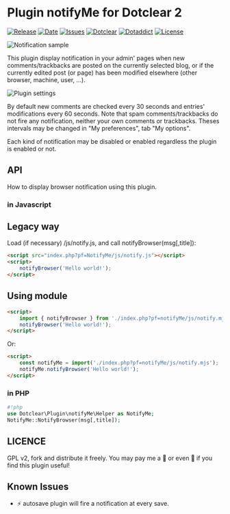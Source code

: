 # Plugin notifyMe for Dotclear 2

[![Release](https://img.shields.io/github/v/release/franck-paul/notifyMe)](https://github.com/franck-paul/notifyMe/releases)
[![Date](https://img.shields.io/github/release-date/franck-paul/notifyMe)](https://github.com/franck-paul/notifyMe/releases)
[![Issues](https://img.shields.io/github/issues/franck-paul/notifyMe)](https://github.com/franck-paul/notifyMe/issues)
[![Dotclear](https://img.shields.io/badge/dotclear-v2.24-blue.svg)](https://fr.dotclear.org/download)
[![Dotaddict](https://img.shields.io/badge/dotaddict-official-green.svg)](https://plugins.dotaddict.org/dc2/details/notifyMe)
[![License](https://img.shields.io/github/license/franck-paul/notifyMe)](https://github.com/franck-paul/notifyMe/blob/master/LICENSE)

![Notification sample](http://open-time.net/public/screenshots/2015/notify-me-display.jpg)

This plugin display notification in your admin' pages when new comments/trackbacks are posted on the currently selected blog, or if the currently edited post (or page) has been modified elsewhere (other browser, machine, user, …).

![Plugin settings](http://open-time.net/public/screenshots/2015/notify-me-prefs.jpg)

By default new comments are checked every 30 seconds and entries' modifications every 60 seconds. Note that spam comments/trackbacks do not fire any notification, neither your own comments or trackbacks. Theses intervals may be changed in "My preferences", tab "My options".

Each kind of notification may be disabled or enabled regardless the plugin is enabled or not.

## API

How to display browser notification using this plugin.

### in Javascript

## Legacy way

Load (if necessary) /js/notify.js, and call notifyBrowser(msg[,title]):

```html
<script src="index.php?pf=NotifyMe/js/notify.js"></script>
<script>
    notifyBrowser('Hello world!');
</script>
```

## Using module

```html
<script>
    import { notifyBrowser } from './index.php?pf=notifyMe/js/notify.mjs';
    notifyBrowser('Hello world!');
</script>
```

Or:

```html
<script>
    const notifyMe = import('./index.php?pf=notifyMe/js/notify.mjs');
    notifyMe.notifyBrowser('Hello world!');
</script>
```

### in PHP

```php
#!php
use Dotclear\Plugin\notifyMe\Helper as NotifyMe;
NotifyMe::NotifyBrowser(msg[,title]);
```

## LICENCE

GPL v2, fork and distribute it freely. You may pay me a 🍺 or even 🍻 if you find this plugin useful!

## Known Issues

- ⚡ autosave plugin will fire a notification at every save.
